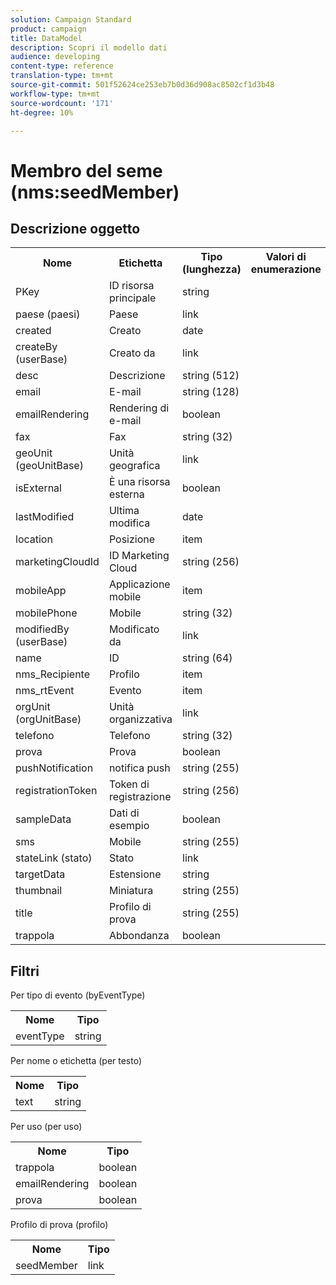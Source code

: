 ```yaml
---
solution: Campaign Standard
product: campaign
title: DataModel
description: Scopri il modello dati
audience: developing
content-type: reference
translation-type: tm+mt
source-git-commit: 501f52624ce253eb7b0d36d908ac8502cf1d3b48
workflow-type: tm+mt
source-wordcount: '171'
ht-degree: 10%

---
```



# Membro del seme (nms:seedMember)

## Descrizione oggetto

<table>
               <tr>
                  <th>Nome</th>
                  <th>Etichetta</th>
                  <th>Tipo (lunghezza)</th>
                  <th>Valori di enumerazione</th>
               </tr>
               <tr>
                  <td>PKey</td>
                  <td>ID risorsa principale</td>
                  <td>string </td>
                  <td> </td>
               </tr>
               <tr>
                  <td>paese (paesi)</td>
                  <td>Paese</td>
                  <td>link </td>
                  <td> </td>
               </tr>
               <tr>
                  <td>created</td>
                  <td>Creato</td>
                  <td>date </td>
                  <td> </td>
               </tr>
               <tr>
                  <td>createBy (userBase)</td>
                  <td>Creato da</td>
                  <td>link </td>
                  <td> </td>
               </tr>
               <tr>
                  <td>desc</td>
                  <td>Descrizione</td>
                  <td>string (512)</td>
                  <td> </td>
               </tr>
               <tr>
                  <td>email</td>
                  <td>E-mail</td>
                  <td>string (128)</td>
                  <td> </td>
               </tr>
               <tr>
                  <td>emailRendering</td>
                  <td>Rendering di e-mail</td>
                  <td>boolean </td>
                  <td> </td>
               </tr>
               <tr>
                  <td>fax</td>
                  <td>Fax</td>
                  <td>string (32)</td>
                  <td> </td>
               </tr>
               <tr>
                  <td>geoUnit (geoUnitBase)</td>
                  <td>Unità geografica</td>
                  <td>link </td>
                  <td> </td>
               </tr>
               <tr>
                  <td>isExternal</td>
                  <td>È una risorsa esterna</td>
                  <td>boolean </td>
                  <td> </td>
               </tr>
               <tr>
                  <td>lastModified</td>
                  <td>Ultima modifica</td>
                  <td>date </td>
                  <td> </td>
               </tr>
               <tr>
                  <td>location</td>
                  <td>Posizione</td>
                  <td>item </td>
                  <td> </td>
               </tr>
               <tr>
                  <td>marketingCloudId</td>
                  <td>ID Marketing Cloud</td>
                  <td>string (256)</td>
                  <td> </td>
               </tr>
               <tr>
                  <td>mobileApp</td>
                  <td>Applicazione mobile</td>
                  <td>item </td>
                  <td> </td>
               </tr>
               <tr>
                  <td>mobilePhone</td>
                  <td>Mobile</td>
                  <td>string (32)</td>
                  <td> </td>
               </tr>
               <tr>
                  <td>modifiedBy (userBase)</td>
                  <td>Modificato da</td>
                  <td>link </td>
                  <td> </td>
               </tr>
               <tr>
                  <td>name</td>
                  <td>ID</td>
                  <td>string (64)</td>
                  <td> </td>
               </tr>
               <tr>
                  <td>nms_Recipiente</td>
                  <td>Profilo</td>
                  <td>item </td>
                  <td> </td>
               </tr>
               <tr>
                  <td>nms_rtEvent</td>
                  <td>Evento</td>
                  <td>item </td>
                  <td> </td>
               </tr>
               <tr>
                  <td>orgUnit (orgUnitBase)</td>
                  <td>Unità organizzativa</td>
                  <td>link </td>
                  <td> </td>
               </tr>
               <tr>
                  <td>telefono</td>
                  <td>Telefono</td>
                  <td>string (32)</td>
                  <td> </td>
               </tr>
               <tr>
                  <td>prova</td>
                  <td>Prova</td>
                  <td>boolean </td>
                  <td> </td>
               </tr>
               <tr>
                  <td>pushNotification</td>
                  <td>notifica push</td>
                  <td>string (255)</td>
                  <td> </td>
               </tr>
               <tr>
                  <td>registrationToken</td>
                  <td>Token di registrazione</td>
                  <td>string (256)</td>
                  <td> </td>
               </tr>
               <tr>
                  <td>sampleData</td>
                  <td>Dati di esempio</td>
                  <td>boolean </td>
                  <td> </td>
               </tr>
               <tr>
                  <td>sms</td>
                  <td>Mobile</td>
                  <td>string (255)</td>
                  <td> </td>
               </tr>
               <tr>
                  <td>stateLink (stato)</td>
                  <td>Stato</td>
                  <td>link </td>
                  <td> </td>
               </tr>
               <tr>
                  <td>targetData</td>
                  <td>Estensione</td>
                  <td>string </td>
                  <td> </td>
               </tr>
               <tr>
                  <td>thumbnail</td>
                  <td>Miniatura</td>
                  <td>string (255)</td>
                  <td> </td>
               </tr>
               <tr>
                  <td>title</td>
                  <td>Profilo di prova</td>
                  <td>string (255)</td>
                  <td> </td>
               </tr>
               <tr>
                  <td>trappola</td>
                  <td>Abbondanza</td>
                  <td>boolean </td>
                  <td> </td>
               </tr>
            </table>

## Filtri

Per tipo di evento (byEventType)

<table>
        <tr>
        <th>Nome</th>
        <th>Tipo</th>
        </tr>
        <tr>
        <td>eventType</td>
        <td>string</td>
        </tr>
    </table>

Per nome o etichetta (per testo)

<table>
        <tr>
        <th>Nome</th>
        <th>Tipo</th>
        </tr>
        <tr>
        <td>text</td>
        <td>string</td>
        </tr>
    </table>

Per uso (per uso)

<table>
        <tr>
        <th>Nome</th>
        <th>Tipo</th>
        </tr>
        <tr>
        <td>trappola</td>
        <td>boolean</td>
        </tr>
        <tr>
        <td>emailRendering</td>
        <td>boolean</td>
        </tr>
        <tr>
        <td>prova</td>
        <td>boolean</td>
        </tr>
    </table>

Profilo di prova (profilo)

<table>
    <tr>
    <th>Nome</th>
    <th>Tipo</th>
    </tr>
    <tr>
    <td>seedMember</td>
    <td>link</td>
    </tr>
</table>
